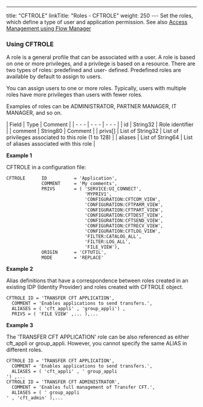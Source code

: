 ---
title: "CFTROLE"
linkTitle: "Roles - CFTROLE"
weight: 250
--- Set the roles, which define a type of user and application permission. See also [Access Management using Flow Manager](../../../../internal_a_m_start_here/fm_access_management)

### Using CFTROLE

A role is a general profile that can be associated with a user. A role is based on one or more privileges, and a privilege is based on a resource. There are two types of roles: predefined and user- defined. Predefined roles are available by default to assign to users.

You can assign users to one or more roles. Typically, users with multiple roles have more privileges than users with fewer roles.

Examples of roles can be ADMINISTRATOR, PARTNER MANAGER, IT MANAGER, and so on.

| Field | Type | Comment |
| - - - | - - - | - - - |
| id | String32 | Role identifier |
| comment | String80 | Comment |
| privs[] | List of String32 | List of privileges associated to this role (1 to 128) |
| aliases  | List of String64  | List of aliases associated with this role  |

**Example 1**

CFTROLE in a configuration file:

```
CFTROLE      ID          = 'Application',
             COMMENT     = 'My comments',
             PRIVS       = ( 'SERVICE:UI_CONNECT',
                             'MYPRIV1',
                             'CONFIGURATION:CFTCOM_VIEW',
                             'CONFIGURATION:CFTPARM_VIEW',
                             'CONFIGURATION:CFTPART_VIEW',
                             'CONFIGURATION:CFTDEST_VIEW',
                             'CONFIGURATION:CFTSEND_VIEW',
                             'CONFIGURATION:CFTRECV_VIEW',
                             'CONFIGURATION:CFTLOG_VIEW',
                             'FILTER:CATALOG_ALL',
                             'FILTER:LOG_ALL',
                             'FILE_VIEW'),
             ORIGIN      = 'CFTUTIL',
             MODE        = 'REPLACE'
```

**Example 2**

Alias definitions that have a correspondence between roles created in an existing IDP (Identity Provider) and roles created with CFTROLE object.

```
CFTROLE ID = 'TRANSFER CFT APPLICATION',
  COMMENT = 'Enables applications to send transfers.',
  ALIASES = ( 'cft_appli' , 'group_appli') ,
  PRIVS = ( 'FILE VIEW' ,... ),...
```

**Example 3**

The 'TRANSFER CFT APPLICATION' role can be also referenced as either cft_appli or group_appli. However, you cannot specify the same ALIAS in different roles.

```
CFTROLE ID = 'TRANSFER CFT APPLICATION',
  COMMENT = 'Enables applications to send transfers.',
  ALIASES = ( 'cft_appli' , ' group_appli
') ,...
CFTROLE ID = 'TRANSFER CFT ADMINISTRATOR',
  COMMENT = 'Enables full management of Transfer CFT.',
  ALIASES = ( ' group_appli
' , 'cft_admin' ),...
```
